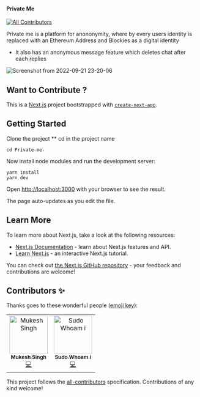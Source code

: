 #### Private Me 
<!-- ALL-CONTRIBUTORS-BADGE:START - Do not remove or modify this section -->
[![All Contributors](https://img.shields.io/badge/all_contributors-2-orange.svg?style=flat-square)](#contributors-)
<!-- ALL-CONTRIBUTORS-BADGE:END -->

Private me is a platform for anononymity, where by every users identity
is replaced with an Ethereum Address and Blockies  as a digital identity 


* It also has an anonymous message feature 
which deletes chat after each replies 

![Screenshot from 2022-09-21 23-20-06](https://user-images.githubusercontent.com/54102389/191620864-a48464c9-b04e-4231-9be9-d59b45c7569c.png)



## Want to Contribute ?
This is a [Next.js](https://nextjs.org/) project bootstrapped with [`create-next-app`](https://github.com/vercel/next.js/tree/canary/packages/create-next-app).

## Getting Started

Clone the project 
** cd in the project name 
```
cd Private-me-

```

Now install node modules and  run the development server:



```
yarn install
yarn dev
```

Open [http://localhost:3000](http://localhost:3000) with your browser to see the result.

 The page auto-updates as you edit the file.


## Learn More

To learn more about Next.js, take a look at the following resources:

- [Next.js Documentation](https://nextjs.org/docs) - learn about Next.js features and API.
- [Learn Next.js](https://nextjs.org/learn) - an interactive Next.js tutorial.

You can check out [the Next.js GitHub repository](https://github.com/vercel/next.js/) - your feedback and contributions are welcome!




## Contributors ✨

Thanks goes to these wonderful people ([emoji key](https://allcontributors.org/docs/en/emoji-key)):

<!-- ALL-CONTRIBUTORS-LIST:START - Do not remove or modify this section -->
<!-- prettier-ignore-start -->
<!-- markdownlint-disable -->
<table>
  <tbody>
    <tr>
      <td align="center"><a href="https://github.com/CA-MKSingh"><img src="https://avatars.githubusercontent.com/u/52215756?v=4?s=100" width="100px;" alt="Mukesh Singh"/><br /><sub><b>Mukesh Singh</b></sub></a><br /><a href="https://github.com/yhoungdev/Private-me-/commits?author=CA-MKSingh" title="Code">💻</a></td>
      <td align="center"><a href="http://www.obiabo.me"><img src="https://avatars.githubusercontent.com/u/54102389?v=4?s=100" width="100px;" alt="Sudo Whoam i"/><br /><sub><b>Sudo Whoam i</b></sub></a><br /><a href="https://github.com/yhoungdev/Private-me-/commits?author=yhoungdev" title="Code">💻</a></td>
    </tr>
  </tbody>
</table>

<!-- markdownlint-restore -->
<!-- prettier-ignore-end -->

<!-- ALL-CONTRIBUTORS-LIST:END -->

This project follows the [all-contributors](https://github.com/all-contributors/all-contributors) specification. Contributions of any kind welcome!
